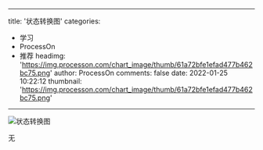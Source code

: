 
---
title: '状态转换图'
categories: 
 - 学习
 - ProcessOn
 - 推荐
headimg: 'https://img.processon.com/chart_image/thumb/61a72bfe1efad477b462bc75.png'
author: ProcessOn
comments: false
date: 2022-01-25 10:22:12
thumbnail: 'https://img.processon.com/chart_image/thumb/61a72bfe1efad477b462bc75.png'
---

<div>   
<img class="thumb" alt="状态转换图" src="https://img.processon.com/chart_image/thumb/61a72bfe1efad477b462bc75.png" referrerpolicy="no-referrer">
<p>无</p>  
</div>
            